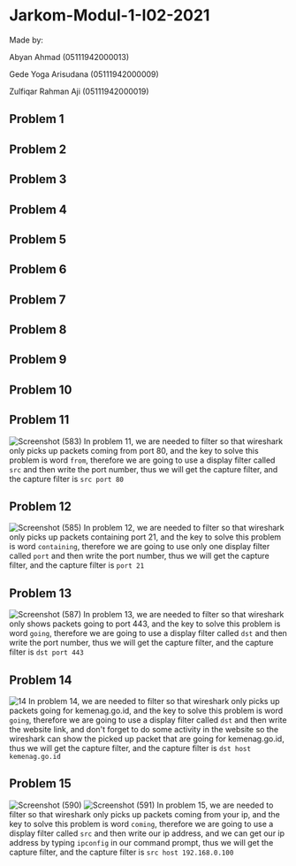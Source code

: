 # Jarkom-Modul-1-I02-2021

Made by:

Abyan Ahmad (05111942000013)

Gede Yoga Arisudana (05111942000009)

Zulfiqar Rahman Aji (05111942000019)

## Problem 1


## Problem 2


## Problem 3


## Problem 4


## Problem 5


## Problem 6


## Problem 7


## Problem 8


## Problem 9


## Problem 10


## Problem 11
![Screenshot (583)](https://user-images.githubusercontent.com/74660281/134458818-a414fa6b-9ba7-4ecb-a0da-d844c63111b8.png)
In problem 11, we are needed to filter so that wireshark only picks up packets coming from port 80, and the key to solve this problem is word `from`, therefore we are going to use a display filter called `src` and then write the port number, thus we will get the capture filter, and the capture filter is `src port 80`

## Problem 12
![Screenshot (585)](https://user-images.githubusercontent.com/74660281/134458943-957e0c27-72c4-4b57-8e2a-8c53e318d823.png)
In problem 12, we are needed to filter so that wireshark only picks up packets containing port 21, and the key to solve this problem is word `containing`, therefore we are going to use only one display filter called `port` and then write the port number, thus we will get the capture filter, and the capture filter is `port 21`

## Problem 13
![Screenshot (587)](https://user-images.githubusercontent.com/74660281/134459124-83a2f4f1-db8c-436a-8fe7-4e6649decde2.png)
In problem 13, we are needed to filter so that wireshark only shows packets going to port 443, and the key to solve this problem is word `going`, therefore we are going to use a display filter called `dst` and then write the port number, thus we will get the capture filter, and the capture filter is `dst port 443`

## Problem 14
![14](https://user-images.githubusercontent.com/74660281/134459517-93e9ae03-70b7-4e1a-a4b4-f0189bb7a5eb.jpeg)
In problem 14, we are needed to filter so that wireshark only picks up packets going for kemenag.go.id, and the key to solve this problem is word `going`, therefore we are going to use a display filter called `dst` and then write the website link, and don't forget to do some activity in the website so the wireshark can show the picked up packet that are going for kemenag.go.id, thus we will get the capture filter, and the capture filter is `dst host kemenag.go.id`

## Problem 15
![Screenshot (590)](https://user-images.githubusercontent.com/74660281/134459222-4b61535d-4fcb-4620-a3a7-9b2c605b760e.png)
![Screenshot (591)](https://user-images.githubusercontent.com/74660281/134459225-d6cd9d23-3721-4ba9-a3c4-04baf523ba72.png)
In problem 15, we are needed to filter so that wireshark only picks up packets coming from your ip, and the key to solve this problem is word `coming`, therefore we are going to use a display filter called `src` and then write our ip address, and we can get our ip address by typing `ipconfig` in our command prompt, thus we will get the capture filter, and the capture filter is `src host 192.168.0.100`
